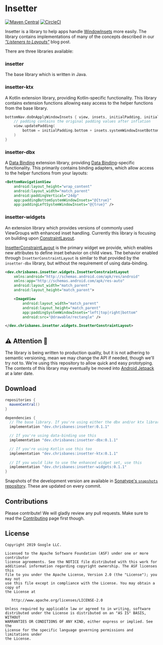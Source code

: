 # Insetter

[![Maven Central](https://maven-badges.herokuapp.com/maven-central/dev.chrisbanes/insetter/badge.svg)](https://search.maven.org/search?q=g:dev.chrisbanes%20insetter) [![CircleCI](https://circleci.com/gh/chrisbanes/insetter/tree/master.svg?style=svg)](https://circleci.com/gh/chrisbanes/insetter/tree/master)

Insetter is a library to help apps handle
[WindowInsets](https://developer.android.com/reference/android/view/WindowInsets.html) more easily.
The library contains implementations of many of the concepts described in our
[_"Listeners to Layouts"_](https://medium.com/androiddevelopers/windowinsets-listeners-to-layouts-8f9ccc8fa4d1)
blog post.

There are three libraries available:

### insetter
The base library which is written in Java.

### insetter-ktx
A Kotlin extension library, providing Kotlin-specific functionality. This library contains
extension functions allowing easy access to the helper functions from the base library.

``` kotlin
bottomNav.doOnApplyWindowInsets { view, insets, initialPadding, initialMargins ->
    // padding contains the original padding values after inflation
    view.updatePadding(
        bottom = initialPadding.bottom + insets.systemWindowInsetBottom
    )
}
```

### insetter-dbx
A [Data Binding][databinding] extension library, providing [Data Binding][databinding]-specific functionality. This primarily contains binding adapters, which allow access to the helper
functions from your layouts:

``` xml
<BottomNavigationView
    android:layout_height="wrap_content"
    android:layout_width="match_parent"
    android:paddingVertical="24dp"
    app:paddingBottomSystemWindowInsets="@{true}"
    app:paddingLeftSystemWindowInsets="@{true}" />
```

### insetter-widgets
An extension library which provides versions of commonly used ViewGroups with enhanced inset
handling. Currently this library is focusing on building upon 
[ConstraintLayout](https://developer.android.com/reference/androidx/constraintlayout/widget/ConstraintLayout.html).

[InsetterConstraintLayout](widgets/src/main/java/dev/chrisbanes/insetter/widgets/InsetterConstraintLayout.java) is the
primary widget we provide, which enables new attributes to define inset behavior on child views.
The behavior enabled through `InsetterConstraintLayout` is similar to that provided by 
the `insetter-dbx` library, but without the requirement of using data-binding.

``` xml
<dev.chrisbanes.insetter.widgets.InsetterConstraintLayout
    xmlns:android="http://schemas.android.com/apk/res/android"
    xmlns:app="http://schemas.android.com/apk/res-auto"
    android:layout_width="match_parent"
    android:layout_height="match_parent">

    <ImageView
        android:layout_width="match_parent"
        android:layout_height="match_parent"
        app:paddingSystemWindowInsets="left|top|right|bottom"
        android:src="@drawable/rectangle" />

</dev.chrisbanes.insetter.widgets.InsetterConstraintLayout>
```

## ⚠️ Attention 🚧

The library is being written to production quality, but it is not adhering to semantic versioning,
mean we may change the API if needed, though we'll try not to. We're using this repository to
allow quick and easy prototyping. The contents of this library may eventually be moved into
[Android Jetpack](https://android.googlesource.com/platform/frameworks/support/+/androidx-master-dev/README.md)
at a later date.

## Download

```groovy
repositories {
  mavenCentral()
}

dependencies {
  // The base library. If you're using either the dbx and/or ktx libraries, you don't need this
  implementation "dev.chrisbanes:insetter:0.1.1"

  // If you're using data-binding use this
  implementation "dev.chrisbanes:insetter-dbx:0.1.1"

  // If you're using Kotlin use this too
  implementation "dev.chrisbanes:insetter-ktx:0.1.1"
  
  // If you would like to use the enhanced widget set, use this
  implementation "dev.chrisbanes:insetter-widgets:0.1.1"
}
```

Snapshots of the development version are available in [Sonatype's `snapshots` repository][snap].
These are updated on every commit.

## Contributions

Please contribute! We will gladly review any pull requests.
Make sure to read the [Contributing](CONTRIBUTING.md) page first though.

## License

```
Copyright 2019 Google LLC.

Licensed to the Apache Software Foundation (ASF) under one or more contributor
license agreements. See the NOTICE file distributed with this work for
additional information regarding copyright ownership. The ASF licenses this
file to you under the Apache License, Version 2.0 (the "License"); you may not
use this file except in compliance with the License. You may obtain a copy of
the License at

   http://www.apache.org/licenses/LICENSE-2.0

Unless required by applicable law or agreed to in writing, software
distributed under the License is distributed on an "AS IS" BASIS, WITHOUT
WARRANTIES OR CONDITIONS OF ANY KIND, either express or implied. See the
License for the specific language governing permissions and limitations under
the License.
```

 [databinding]: https://developer.android.com/topic/libraries/data-binding
 [snap]: https://oss.sonatype.org/content/repositories/snapshots/
